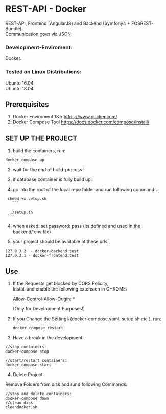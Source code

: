 # REST-API - Docker

REST-API, Frontend (AngularJS) and Backend (Symfony4 + FOSREST-Bundle).  
Communication goes via JSON.  

### Development-Enviroment:  
Docker.  
  
### Tested on Linux Distributions:  
Ubuntu 16.04  
Ubuntu 18.04  


## Prerequisites

1. Docker Enviroment 18.x <https://www.docker.com/>  
2. Docker Compose Tool  <https://docs.docker.com/compose/install/>


## SET UP THE PROJECT

1. build the containers, run:  
  ```
  docker-compose up  
  ```
2. wait for the end of build-process !
  
3. if database container is fully build up:  
  1. go into the root of the local repo folder and run following commands:
  ```  
   chmod +x setup.sh
     ```  
   ```
      ./setup.sh  
     ```  

4. when asked: set password: pass (its defined and used in the backend/.env file)
 
4. your project should be available at these urls:  
  ```  
  127.0.3.2  - docker-backend.test  
  127.0.3.1 - docker-frontend.test  
  ```  


## Use 

1. If the Requests get blocked by CORS Policity,  
   Install and enable the following extension in CHROME:  

   Allow-Control-Allow-Origin: *  

   (Only for Development Purposes!)

2. If you Change the Settings (docker-compose.yaml, setup.sh etc.), run:  
   ```  
   docker-compose restart
   ```  
3. Have a break in the development:  
 
```  
//stop containers:
docker-compose stop

//start/restart containers:
docker-compose start

```  

4. Delete Project

Remove Folders from disk and rund following Commands:

```
//stop and delete containers:
docker-compose down
//clean disk
cleandocker.sh

```

